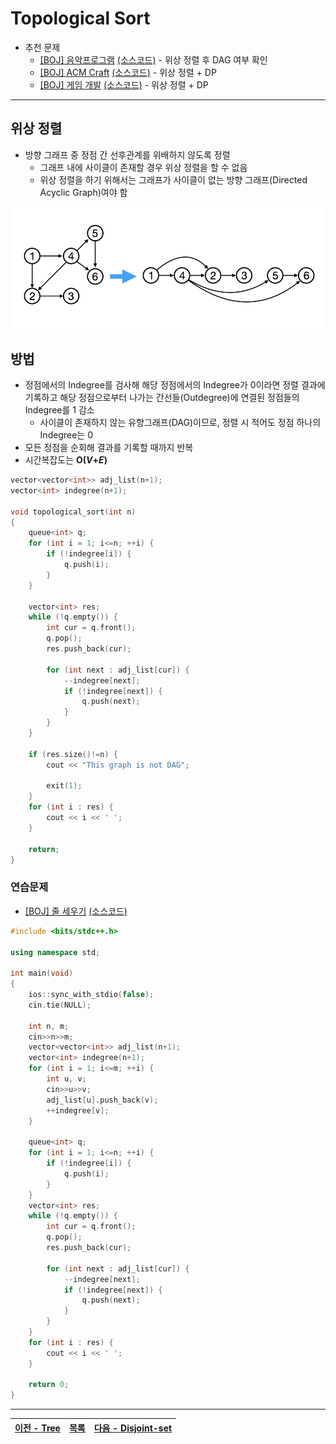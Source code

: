 # Topological Sort
* 추천 문제
    * [[BOJ] 음악프로그램](https://www.acmicpc.net/problem/2623) [(소스코드)](./src/music_program.cpp) - 위상 정렬 후 DAG 여부 확인
    * [[BOJ] ACM Craft](https://www.acmicpc.net/problem/1005) [(소스코드)](./src/acm_craft.cpp) - 위상 정렬 + DP
    * [[BOJ] 게임 개발](https://www.acmicpc.net/problem/1516) [(소스코드)](./src/game.cpp) - 위상 정렬 + DP
---

## 위상 정렬
* 방향 그래프 중 정점 간 선후관계를 위배하지 않도록 정렬
    * 그래프 내에 사이클이 존재할 경우 위상 정렬을 할 수 없음
    * 위상 정렬을 하기 위해서는 그래프가 사이클이 없는 방향 그래프(Directed Acyclic Graph)여야 함

![topological_sort](./img/topological_sort.png)

## 방법
* 정점에서의 Indegree를 검사해 해당 정점에서의 Indegree가 0이라면 정렬 결과에 기록하고 해당 정점으로부터 나가는 간선들(Outdegree)에 연결된 정점들의 Indegree를 1 감소
    * 사이클이 존재하지 않는 유향그래프(DAG)이므로, 정렬 시 적어도 정점 하나의 Indegree는 0
* 모든 정점을 순회해 결과를 기록할 때까지 반복
* 시간복잡도는 <b>O(<i>V</i>+<i>E</i>)</b>
```c++
vector<vector<int>> adj_list(n+1);
vector<int> indegree(n+1);

void topological_sort(int n)
{
    queue<int> q;
    for (int i = 1; i<=n; ++i) {
        if (!indegree[i]) {
            q.push(i);
        }
    }

    vector<int> res;
    while (!q.empty()) {
        int cur = q.front();
        q.pop();
        res.push_back(cur);

        for (int next : adj_list[cur]) {
            --indegree[next];
            if (!indegree[next]) {
                q.push(next);
            }
        }
    }

    if (res.size()!=n) {
        cout << "This graph is not DAG";

        exit(1);
    }
    for (int i : res) {
        cout << i << ' ';
    }

    return;
}
```

### 연습문제
* [[BOJ] 줄 세우기](https://www.acmicpc.net/problem/2252) [(소스코드)](./src/line_up.cpp)
```c++
#include <bits/stdc++.h>

using namespace std;

int main(void)
{
    ios::sync_with_stdio(false);
    cin.tie(NULL);
    
    int n, m;
    cin>>n>>m;
    vector<vector<int>> adj_list(n+1);
    vector<int> indegree(n+1);
    for (int i = 1; i<=m; ++i) {
        int u, v;
        cin>>u>>v;
        adj_list[u].push_back(v);
        ++indegree[v];
    }

    queue<int> q;
    for (int i = 1; i<=n; ++i) {
        if (!indegree[i]) {
            q.push(i);
        }
    }
    vector<int> res;
    while (!q.empty()) {
        int cur = q.front();
        q.pop();
        res.push_back(cur);

        for (int next : adj_list[cur]) {
            --indegree[next];
            if (!indegree[next]) {
                q.push(next);
            }
        }
    }
    for (int i : res) {
        cout << i << ' ';
    }
    
    return 0;
}
```

---
|[이전 - Tree](/tree/)|[목록](https://github.com/RyanJeong/CP#index)|[다음 - Disjoint-set](/disjoint-set/)|
|-|-|-|